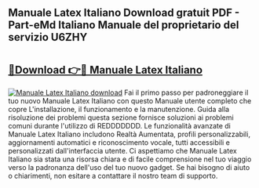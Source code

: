 ## Manuale Latex Italiano Download gratuit PDF - Part-eMd Italiano Manuale del proprietario del servizio U6ZHY

# <h2><a href="http://dfdwix.blite.top/?on=Manuale+Latex+Italiano">🔗Download 👉🔴 Manuale Latex Italiano</a></h2>

[![Manuale Latex Italiano download](https://i.imgur.com/lujVjoI.png)](http://dfdwix.blite.top/?on=Manuale+Latex+Italiano)
Fai il primo passo per padroneggiare il tuo nuovo Manuale Latex Italiano con questo Manuale utente completo che copre L'installazione, il funzionamento e la manutenzione. Guida alla risoluzione dei problemi questa sezione fornisce soluzioni ai problemi comuni durante l'utilizzo di REDDDDDDD. Le funzionalità avanzate di Manuale Latex Italiano includono Realtà Aumentata, profili personalizzabili, aggiornamenti automatici e riconoscimento vocale, tutti accessibili e personalizzati dall'interfaccia utente. Ci aspettiamo che Manuale Latex Italiano sia stata una risorsa chiara e di facile comprensione nel tuo viaggio verso la padronanza dell'uso del tuo nuovo gadget. Se hai bisogno di aiuto o chiarimenti, non esitare a contattare il nostro team di supporto.
